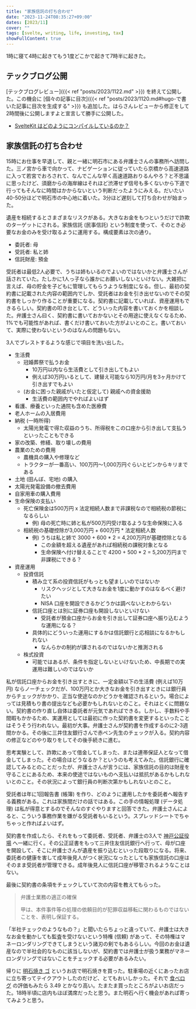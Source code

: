 ```yaml
---
title: "家族信託の打ち合わせ"
date: "2023-11-24T08:35:27+09:00"
dates: [2023/11]
cover: ""
tags: [svelte, writing, life, investing, tax]
showFullContent: true
---
```


1時に寝て4時に起きてもう1度どこかで起きて7時半に起きた。

## テックブログ公開

[テックブログレビュー]({{< ref "posts/2023/1122.md" >}}) を終えて公開した。この機会に [個々の記事に目次]({{< ref "posts/2023/1120.md#hugo-で書いた記事に目次を生成する" >}}) も追加した。はらさんレビューから修正をして2時間後に公開しますよと宣言して勝手に公開した。

* [SvelteKit はどのようにコンパイルしているのか？](https://blog.osstech.co.jp/posts/2023/11/how-sveltekit-compiles/)

## 家族信託の打ち合わせ

15時にお仕事を早退して、親と一緒に明石市にある弁護士さんの事務所へ訪問した。三ノ宮から車で向かって、ナビゲーションに従っていたら京橋から高速道路に入って若宮でおろされて、なんでこんな早く高速道路おりるんやろ？と不思議に思ったけど、須磨からの海岸線はそれほど渋滞せず信号も多くないから下道で行ってもそんなに時間はかからないという判断だったようにみえる。だいたい40-50分ほどで明石市の中心地に着いた。3分ほど遅刻して打ち合わせが始まった。

遺産を相続するとさまざまなリスクがある。大きなお金をもつというだけで詐欺のターゲットにされる。家族信託 (民事信託) という制度を使って、そのとき必要なお金のみを受け取るように運用する。構成要素は次の通り。

* 委託者: 母
* 受託者: 私と姉
* 信託財産: 預金

受託者は最低2人必要で、うちは姉もいるのでよいのではないかと弁護士さんが話されていた。たしかに1人っ子なら誰かにお願いしないといけない。大雑把に言えば、母の貯金を子どもに管理してもらうような制度になる。但し、最初の契約書に記載された内容の範囲内でしか、受託者はお金を引き出せないのでその契約書をしっかり作ることが重要になる。契約書に記載していれば、資産運用もできるらしい。契約書の叩き台として、どういった内容を書いておくかを相談した。弁護士さん曰く、契約書に書いておかないとその用途に使えなくなるため、1%でも可能性があれば、書くだけ書いておいた方がよいとのこと。書いておいて、実際に使わないというのはなんの問題もない。

3人でブレストするような感じで項目を洗い出した。

* 生活費
  * 冠婚葬祭で払うお金
    * 10万円以内なら生活費として引き出してもよい
    * 例えば30万円いるとして、建替え可能なら10万円/月を3ヶ月かけて引き出すでもよい
  * (お金に困った親戚がいたと仮定して) 親戚への資金援助
    * 生活費の範囲内でやればよいはず
* 看護、療養といった通院も含めた医療費
* 老人ホームの入居費用
* 納税 (一時所得)
  * 太陽光発電で得た収益のうち、所得税をこの口座から引き出して支払うといったこともできる
* 家の改築、修繕、取り壊しの費用
* 農業のための費用
  * 農機具の購入や修理など
  * トラクターが一番高い、100万円〜1,000万円ぐらいとピンからキリまである
* 土地 (田んぼ、宅地) の購入
* 太陽光発電設備の撤去費用
* 自家用車の購入費用
* 生命保険の支払い
  * 死亡保険金は500万円 x 法定相続人数まで非課税なので相続税の節税になるらしい
    * 例) 母の死亡時に姉と私が500万円受け取るような生命保険に入る
  * 相続税の基礎控除が3,000万円 + 600万円 * 法定相続人数
    * 例) うちは私と姉で 3000 + 600 * 2 = 4,200万円が基礎控除となる
      * この金額を超える遺産があれば相続税の課税対象となる
      * 生命保険へ付け替えることで 4200 + 500 * 2 = 5,200万円まで非課税にできる？
* 資産運用
  * 投資信託
    * 積み立て系の投資信託がもっとも望ましいのではないか
      * リスクヘッジとして大きなお金を1度に動かすのはなるべく避けたい
      * NISA 口座を開設できるかどうかは調べないとわからない
    * 信託口座とは別に証券口座も開設しないといけない
      * 受託者が預金口座からお金を引き出して証券口座へ振り込むような運用になる？
    * 具体的にどういった運用にするかは信託銀行と応相談になるかもしれない
      * なんらかの制約が課されるのではないかと推測される
  * 株式投資
    * 可能ではあるが、条件を指定しないといけないため、中長期での実運用は難しいのではないか
  
私が信託口座からお金を引き出すときに、一定金額以下の生活費 (例えば10万円) ならノーチェックだが、100万円とか大きなお金を引き出すときには銀行員からチェックがかかり、正当な使途なのかどうかを確認されるという。場合によっては見積もり書の提出なども必要かもしれないとのこと。それはとくに問題ない。契約書の作り直し自体は委託者が元気であればできる。しかし、手数料や手間暇もかかるため、実運用としては最初に作った契約書を変更するといったことはそうそう行われない。最初が大事。弁護士さんが契約書を作成するのに2-3週間かかる。その後に三井住友銀行さんで赤ペン先生のチェックが入る。契約内容の修正などのやり取りをしてその後手続きに進む。

思考実験として、詐欺にあって借金してしまった、または連帯保証人となって借金してしまった。その場合はどうなるか？というのも考えてみた。信託銀行に確認してみるとのことだったが、弁護士さんが言うには、家族信託の目的は財産を守ることにあるため、本来の使途ではないものへ支払いは抵抗があるかもしれないとのこと。その状況によって銀行員の判断次第かもしれないとのこと。

受託者は年に1回報告書 (帳簿) を作り、どのように運用したかを委託者へ報告する義務がある。これは家族間だけの話ではある。この手の情報処理 (データ処理) は私が得意とするのでそんなのすぐやりますと回答できた。弁護士さんによると、こういう事務作業を嫌がる受託者もいるという。スプレッドシートでちゃちゃっと作ればよいはず。

契約書を作成したら、それをもって委託者、受託者、弁護士の3人で [神戸公証役場](http://kobe-koushou-center.jp/) へ一緒に行く。その公正証書をもって三井住友信託銀行へ行って、母が口座を開設して、そこに弁護士さんが遺産を振り込むといった段取りになる。将来、委託者の健康を害して成年後見人がつく状況になったとしても家族信託の口座はそのまま受託者が管理できる。成年後見人に信託口座が移管されるようなことはない。

最後に契約書の条項をチェックしていて次の内容を教えてもらった。

> 弁護士業務の適正の確保
> 
> 甲は、本件事件等の処理の依頼目的が犯罪収益移転に関わるものではないことを、表明し保証する。

「半社チェックのようなもの？」と聞いたらちょっと違っていて、弁護士は大きなお金を動かしても監査を受けないという特権 (信頼) があって、その特権はマネーロンダリングできてしまうという諸刃の剣でもあるらしい。今回のお金は遺産なので半社会的なものに該当しないが、契約書では弁護士が扱う業務がマネーロンダリングではないことをチェックする必要があるみたい。

帰りに [明石焼き ゴ](https://www.go-akashiyaki.com/) というお店で明石焼きを買った。駐車場の近くにあったお店に立ち寄ってテイクアウトしたのだけど、とてもおいしかった。それで [食べログ](https://tabelog.com/hyogo/A2804/A280401/28005563/) の評価もみたら 3.49 とかなり高い。たまたま買ったところがよいお店だった。18時半頃に店内もほぼ満席だったと思う。また明石へ行く機会があれば寄ってみようと思う。
